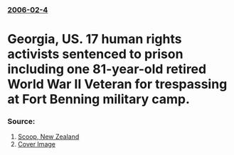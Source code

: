 ### [2006-02-4](/news/2006/02/4/index.md)

#  Georgia, US. 17 human rights activists sentenced to prison including one 81-year-old retired World War&nbsp;II Veteran for trespassing at Fort Benning military camp. 




### Source:

1. [Scoop, New Zealand](http://www.scoop.co.nz/stories/WO0602/S00014.htm)
1. [Cover Image](http://img.scoop.co.nz/stories/images/1509/scoop_placeholder.jpg)

